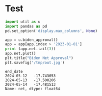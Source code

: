 # Test

```python
import util as u
import pandas as pd
pd.set_option('display.max_columns', None)
```

































```python
app = u.biden_approval()
app = app[app.index > '2023-01-01']
print (app.net.tail(3))
app.net.plot()
plt.title("Biden Net Approval")
plt.savefig('/tmp/out.jpg')
```

```text
end_date
2024-05-12   -17.743053
2024-05-13   -17.500206
2024-05-14   -17.481513
Name: net, dtype: float64
```


